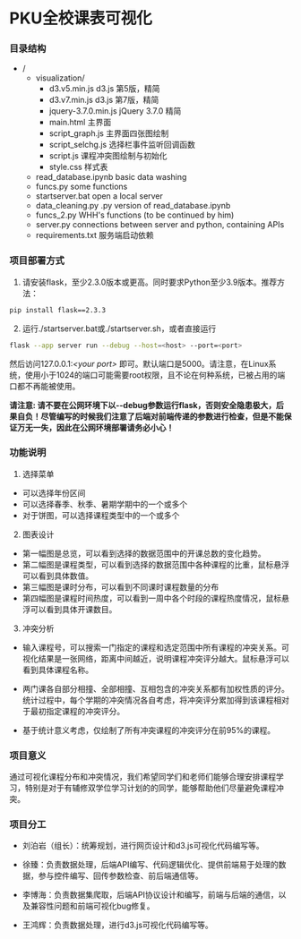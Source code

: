 # PKU全校课表可视化

### 目录结构
- /
  - visualization/
    - d3.v5.min.js d3.js 第5版，精简
    - d3.v7.min.js d3.js 第7版，精简
    - jquery-3.7.0.min.js jQuery 3.7.0 精简
    - main.html 主界面
    - script_graph.js 主界面四张图绘制
    - script_selchg.js 选择栏事件监听回调函数
    - script.js 课程冲突图绘制与初始化
    - style.css 样式表
  - read_database.ipynb           basic data washing
  - funcs.py                      some functions 
  - startserver.bat               open a local server
  - data_cleaning.py              .py version of read_database.ipynb
  - funcs_2.py                    WHH's functions (to be continued by him)
  - server.py                     connections between server and python, containing APIs
  - requirements.txt 服务端启动依赖

### 项目部署方式
1. 请安装flask，至少2.3.0版本或更高。同时要求Python至少3.9版本。推荐方法：
```sh
pip install flask==2.3.3
```
2. 运行./startserver.bat或./startserver.sh，或者直接运行
```sh
flask --app server run --debug --host=<host> --port=<port>
```
然后访问127.0.0.1:*\<your port\>* 即可。默认端口是5000。请注意，在Linux系统，使用小于1024的端口可能需要root权限，且不论在何种系统，已被占用的端口都不再能被使用。

**请注意: 请不要在公网环境下以--debug参数运行flask，否则安全隐患极大，后果自负！尽管编写的时候我们注意了后端对前端传递的参数进行检查，但是不能保证万无一失，因此在公网环境部署请务必小心！**

### 功能说明
1. 选择菜单
- 可以选择年份区间
- 可以选择春季、秋季、暑期学期中的一个或多个
- 对于饼图，可以选择课程类型中的一个或多个

2. 图表设计
- 第一幅图是总览，可以看到选择的数据范围中的开课总数的变化趋势。
- 第二幅图是课程类型，可以看到选择的数据范围中各种课程的比重，鼠标悬浮可以看到具体数值。
- 第三幅图是课时分布，可以看到不同课时课程数量的分布
- 第四幅图是课程时间热度，可以看到一周中各个时段的课程热度情况，鼠标悬浮可以看到具体开课数目。

3. 冲突分析
- 输入课程号，可以搜索一门指定的课程和选定范围中所有课程的冲突关系。可视化结果是一张网络，距离中间越近，说明课程冲突评分越大。鼠标悬浮可以看到具体课程名称。

- 两门课各自部分相撞、全部相撞、互相包含的冲突关系都有加权性质的评分。统计过程中，每个学期的冲突情况各自考虑，将冲突评分累加得到该课程相对于最初指定课程的冲突评分。

- 基于统计意义考虑，仅绘制了所有冲突课程的冲突评分在前95%的课程。


### 项目意义
通过可视化课程分布和冲突情况，我们希望同学们和老师们能够合理安排课程学习，特别是对于有辅修双学位学习计划的的同学，能够帮助他们尽量避免课程冲突。

### 项目分工
- 刘泊岩（组长）：统筹规划，进行网页设计和d3.js可视化代码编写等。

- 徐臻：负责数据处理，后端API编写、代码逻辑优化、提供前端易于处理的数据，参与控件编写、回传参数检查、前后端通信等。

- 李博海：负责数据集爬取，后端API协议设计和编写，前端与后端的通信，以及兼容性问题和前端可视化bug修复。

- 王鸿辉：负责数据处理，进行d3.js可视化代码编写等。
